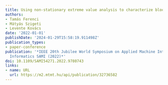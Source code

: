 ```yaml
---
title: Using non-stationary extreme value analysis to characterize blood glucose curves
authors:
- Tamás Ferenci
- Mátyás Szigeti
- Levente Kovács
date: '2022-01-01'
publishDate: '2024-01-29T15:58:19.911498Z'
publication_types:
- paper-conference
publication: '*IEEE 20th Jubilee World Symposium on Applied Machine Intelligence and
  Informatics SAMI (2022)*'
doi: 10.1109/SAMI54271.2022.9780743
links:
- name: URL
  url: https://m2.mtmt.hu/api/publication/32736582
---
```

